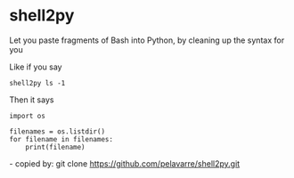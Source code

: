 # shell2py
Let you paste fragments of Bash into Python, by cleaning up the syntax for you

Like if you say

    shell2py ls -1

Then it says

    import os

    filenames = os.listdir()
    for filename in filenames:
        print(filename)

\- copied by:  git clone https://github.com/pelavarre/shell2py.git
